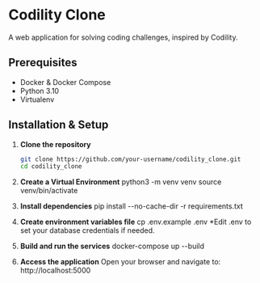 # Codility Clone

A web application for solving coding challenges, inspired by Codility.

## Prerequisites
- Docker & Docker Compose
- Python 3.10
- Virtualenv

## Installation & Setup
1. **Clone the repository**
   ```bash
   git clone https://github.com/your-username/codility_clone.git
   cd codility_clone

2. **Create a Virtual Environment**
   python3 -m venv venv
   source venv/bin/activate

3. **Install dependencies**
   pip install --no-cache-dir -r requirements.txt

4. **Create environment variables file**
   cp .env.example .env
    *Edit .env to set your database credentials if needed.

5. **Build and run the services**
   docker-compose up --build

6. **Access the application**
   Open your browser and navigate to:
   http://localhost:5000